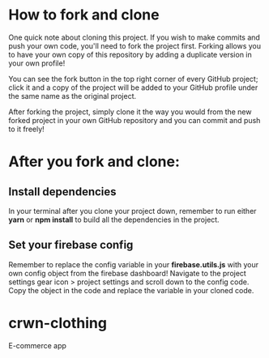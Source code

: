 # How to fork and clone
One quick note about cloning this project. If you wish to make commits and push your own code, you'll need to fork the project first. Forking allows you to have your own copy of this repository by adding a duplicate version in your own profile!

You can see the fork button in the top right corner of every GitHub project; click it and a copy of the project will be added to your GitHub profile under the same name as the original project.

After forking the project, simply clone it the way you would from the new forked project in your own GitHub repository and you can commit and push to it freely!


# After you fork and clone:
## Install dependencies
In your terminal after you clone your project down, remember to run either **yarn** or **npm install** to build all the dependencies in the project.

## Set your firebase config
Remember to replace the config variable in your **firebase.utils.js** with your own config object from the firebase dashboard! Navigate to the project settings gear icon > project settings and scroll down to the config code. Copy the object in the code and replace the variable in your cloned code.


# crwn-clothing
E-commerce app
